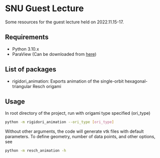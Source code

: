 # SNU Guest Lecture

Some resources for the guest lecture held on 2022.11.15-17.

## Requirements

- Python 3.10.x
- ParaView (Can be downloaded from [here](https://www.paraview.org/download/))

## List of packages

- rigidori_animation: Exports animation of the single-orbit hexagonal-triangular Resch origami

## Usage

In root directory of the project, run with origami type specified (ori_type)

```sh
python -m rigidori_animation --ori_type [ori_type]
```

Without other arguments, the code will generate vtk files with default parameters.
To define geometry, number of data points, and other options, see

```sh
python -m resch_animation -h
```
